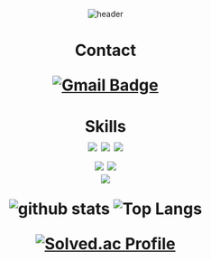 <div align=center>

![header](https://capsule-render.vercel.app/api?type=waving&color=auto&height=300&section=header&text=Junior%20Backend%20Developer&fontSize=60)


<h1>Contact
  <br>

[![Gmail Badge](https://img.shields.io/badge/-Gmail-d14836?style=flat-square&logo=Gmail&logoColor=white&link=mailto:legeno09133@gmail.com)](mailto:legeno09133@gmail.com)

<h1>Skills
  <br>
<img src="https://img.shields.io/badge/C-A8B9CC?style=for-the-badge&logo=c&logoColor=white">
<img src="https://img.shields.io/badge/java-007396?style=for-the-badge&color=brown&logoColor=white">
<img src="https://img.shields.io/badge/python-3776AB?style=for-the-badge&logo=python&logoColor=white"> 
<br>
  <img src="https://img.shields.io/badge/mysql-4479A1?style=for-the-badge&logo=mysql&logoColor=white"> 
  <img src="https://img.shields.io/badge/mariaDB-003545?style=for-the-badge&logo=mariaDB&logoColor=white"> 
   <br>
   <img src="https://img.shields.io/badge/spring-6DB33F?style=for-the-badge&logo=spring&logoColor=white"> 

   <br>

 
![github stats](https://github-readme-stats.vercel.app/api?username=unavailableusername09)
![Top Langs](https://github-readme-stats.vercel.app/api/top-langs/?username=unavailableusername09&layout=compact)

[![Solved.ac Profile](http://mazassumnida.wtf/api/v2/generate_badge?boj=masterbeat)](https://solved.ac/masterbeat/)

